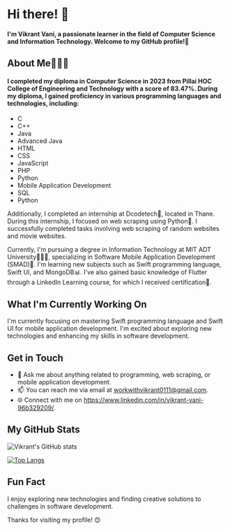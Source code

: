 # Hi there! 👋

#### I'm Vikrant Vani, a passionate learner in the field of Computer Science and Information Technology. Welcome to my GitHub profile!👾

## About Me👨🏻‍💻

#### I completed my diploma in Computer Science in 2023 from Pillai HOC College of Engineering and Technology with a score of 83.47%. During my diploma, I gained proficiency in various programming languages and technologies, including:
- C
- C++
- Java
- Advanced Java
- HTML
- CSS
- JavaScript
- PHP
- Python
- Mobile Application Development
- SQL
- Python

Additionally, I completed an internship at Dcodetech🏢, located in Thane. During this internship, I focused on web scraping using Python🐍. I successfully completed tasks involving web scraping of random websites and movie websites.

Currently, I'm pursuing a degree in Information Technology at MIT ADT University👨🏻‍🎓, specializing in Software Mobile Application Development (SMAD)📲. I'm learning new subjects such as Swift programming language, Swift UI, and MongoDB📊. I've also gained basic knowledge of Flutter through a LinkedIn Learning course, for which I received certification📄.

## What I'm Currently Working On

I'm currently focusing on mastering Swift programming language and Swift UI for mobile application development. I'm excited about exploring new technologies and enhancing my skills in software development.

## Get in Touch

- 💬 Ask me about anything related to programming, web scraping, or mobile application development.
- 📫 You can reach me via email at workwithvikrant0111@gmail.com.
- 🌐 Connect with me on https://www.linkedin.com/in/vikrant-vani-96b329209/.

## My GitHub Stats

![Vikrant's GitHub stats](https://github-readme-stats.vercel.app/api?username=codeby-vikrant&show_icons=true&theme=radical)

[![Top Langs](https://github-readme-stats.vercel.app/api/top-langs/?username=codeby-vikrant&layout=compact&theme=radical)](https://github.com/anuraghazra/github-readme-stats)

## Fun Fact

I enjoy exploring new technologies and finding creative solutions to challenges in software development.

Thanks for visiting my profile! 😊
